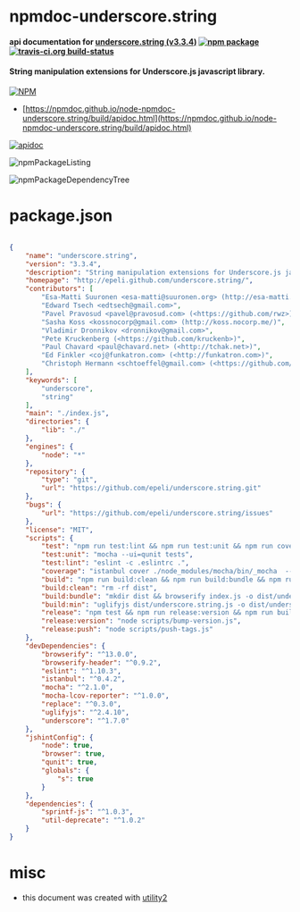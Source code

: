 # npmdoc-underscore.string

#### api documentation for  [underscore.string (v3.3.4)](http://epeli.github.com/underscore.string/)  [![npm package](https://img.shields.io/npm/v/npmdoc-underscore.string.svg?style=flat-square)](https://www.npmjs.org/package/npmdoc-underscore.string) [![travis-ci.org build-status](https://api.travis-ci.org/npmdoc/node-npmdoc-underscore.string.svg)](https://travis-ci.org/npmdoc/node-npmdoc-underscore.string)

#### String manipulation extensions for Underscore.js javascript library.

[![NPM](https://nodei.co/npm/underscore.string.png?downloads=true&downloadRank=true&stars=true)](https://www.npmjs.com/package/underscore.string)

- [https://npmdoc.github.io/node-npmdoc-underscore.string/build/apidoc.html](https://npmdoc.github.io/node-npmdoc-underscore.string/build/apidoc.html)

[![apidoc](https://npmdoc.github.io/node-npmdoc-underscore.string/build/screenCapture.buildCi.browser.%252Ftmp%252Fbuild%252Fapidoc.html.png)](https://npmdoc.github.io/node-npmdoc-underscore.string/build/apidoc.html)

![npmPackageListing](https://npmdoc.github.io/node-npmdoc-underscore.string/build/screenCapture.npmPackageListing.svg)

![npmPackageDependencyTree](https://npmdoc.github.io/node-npmdoc-underscore.string/build/screenCapture.npmPackageDependencyTree.svg)



# package.json

```json

{
    "name": "underscore.string",
    "version": "3.3.4",
    "description": "String manipulation extensions for Underscore.js javascript library.",
    "homepage": "http://epeli.github.com/underscore.string/",
    "contributors": [
        "Esa-Matti Suuronen <esa-matti@suuronen.org> (http://esa-matti.suuronen.org/)",
        "Edward Tsech <edtsech@gmail.com>",
        "Pavel Pravosud <pavel@pravosud.com> (<https://github.com/rwz>)",
        "Sasha Koss <kossnocorp@gmail.com> (http://koss.nocorp.me/)",
        "Vladimir Dronnikov <dronnikov@gmail.com>",
        "Pete Kruckenberg (<https://github.com/kruckenb>)",
        "Paul Chavard <paul@chavard.net> (<http://tchak.net>)",
        "Ed Finkler <coj@funkatron.com> (<http://funkatron.com>)",
        "Christoph Hermann <schtoeffel@gmail.com> (<https://github.com/stoeffel>)"
    ],
    "keywords": [
        "underscore",
        "string"
    ],
    "main": "./index.js",
    "directories": {
        "lib": "./"
    },
    "engines": {
        "node": "*"
    },
    "repository": {
        "type": "git",
        "url": "https://github.com/epeli/underscore.string.git"
    },
    "bugs": {
        "url": "https://github.com/epeli/underscore.string/issues"
    },
    "license": "MIT",
    "scripts": {
        "test": "npm run test:lint && npm run test:unit && npm run coverage",
        "test:unit": "mocha --ui=qunit tests",
        "test:lint": "eslint -c .eslintrc .",
        "coverage": "istanbul cover ./node_modules/mocha/bin/_mocha  -- --report=lcov --ui=qunit tests",
        "build": "npm run build:clean && npm run build:bundle && npm run build:min",
        "build:clean": "rm -rf dist",
        "build:bundle": "mkdir dist && browserify index.js -o dist/underscore.string.js -p browserify-header -s s",
        "build:min": "uglifyjs dist/underscore.string.js -o dist/underscore.string.min.js --comments",
        "release": "npm test && npm run release:version && npm run build && npm run release:push",
        "release:version": "node scripts/bump-version.js",
        "release:push": "node scripts/push-tags.js"
    },
    "devDependencies": {
        "browserify": "^13.0.0",
        "browserify-header": "^0.9.2",
        "eslint": "^1.10.3",
        "istanbul": "^0.4.2",
        "mocha": "^2.1.0",
        "mocha-lcov-reporter": "^1.0.0",
        "replace": "^0.3.0",
        "uglifyjs": "^2.4.10",
        "underscore": "^1.7.0"
    },
    "jshintConfig": {
        "node": true,
        "browser": true,
        "qunit": true,
        "globals": {
            "s": true
        }
    },
    "dependencies": {
        "sprintf-js": "^1.0.3",
        "util-deprecate": "^1.0.2"
    }
}
```



# misc
- this document was created with [utility2](https://github.com/kaizhu256/node-utility2)
